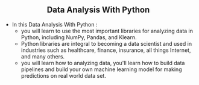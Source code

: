 <h2 align="center">Data Analysis With Python</h2>       

- In this Data Analysis With Python :                                                                    
     - you will learn to use the most important libraries for analyzing data in Python, including NumPy, Pandas, and Klearn.                                                        
     - Python libraries are integral to becoming a data scientist and used in industries such as healthcare, finance, insurance, all things Internet, and many others.   
     - you will learn how to analyzing data, you'll learn how to build data pipelines and build your own machine learning model for making predictions on real world data set.   
